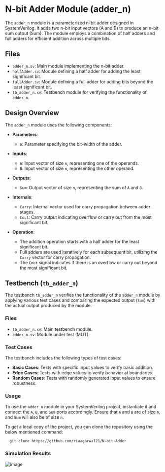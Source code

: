 # N-bit Adder Module (adder_n)

The `adder_n` module is a parameterized n-bit adder designed in SystemVerilog. It adds two n-bit input vectors (A and B) to produce an n-bit sum output (Sum). The module employs a combination of half adders and full adders for efficient addition across multiple bits.

## Files

- `adder_n.sv`: Main module implementing the n-bit adder.
- `halfAdder.sv`: Module defining a half adder for adding the least significant bit.
- `fullAdder.sv`: Module defining a full adder for adding bits beyond the least significant bit.
- `tb_adder_n.sv`: Testbench module for verifying the functionality of `adder_n`.

## Design Overview

The `adder_n` module uses the following components:
- **Parameters**: 
  - `n`: Parameter specifying the bit-width of the adder.
  
- **Inputs**:
  - `A`: Input vector of size `n`, representing one of the operands.
  - `B`: Input vector of size `n`, representing the other operand.

- **Outputs**:
  - `Sum`: Output vector of size `n`, representing the sum of `A` and `B`.

- **Internals**:
  - `Carry`: Internal vector used for carry propagation between adder stages.
  - `Cout`: Carry output indicating overflow or carry out from the most significant bit.

- **Operation**:
  - The addition operation starts with a half adder for the least significant bit.
  - Full adders are used iteratively for each subsequent bit, utilizing the `Carry` vector for carry propagation.
  - The `Cout` signal indicates if there is an overflow or carry out beyond the most significant bit.

## Testbench (`tb_adder_n`)

The testbench `tb_adder_n` verifies the functionality of the `adder_n` module by applying various test cases and comparing the expected output (`Sum`) with the actual output produced by the module.

### Files

- `tb_adder_n.sv`: Main testbench module.
- `adder_n.sv`: Module under test (MUT).

### Test Cases

The testbench includes the following types of test cases:
- **Basic Cases**: Tests with specific input values to verify basic addition.
- **Edge Cases**: Tests with edge values to verify behavior at boundaries.
- **Random Cases**: Tests with randomly generated input values to ensure robustness.

### Usage

To use the `adder_n` module in your SystemVerilog project, instantiate it and connect the `A`, `B`, and `Sum` ports accordingly. Ensure that `A` and `B` are of size `n`, and `Sum` will also be of size `n`.

To get a local copy of the project, you can clone the repository using the below mentioned command:

      git clone https://github.com/riaagarwal21/N-bit-Adder

### Simulation Results
![image](https://github.com/user-attachments/assets/048d95c5-111d-43d7-a265-9b9b27e05a3b)


